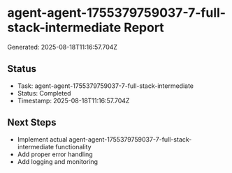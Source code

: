 # agent-agent-1755379759037-7-full-stack-intermediate Report

Generated: 2025-08-18T11:16:57.704Z

## Status
- Task: agent-agent-1755379759037-7-full-stack-intermediate
- Status: Completed
- Timestamp: 2025-08-18T11:16:57.704Z

## Next Steps
- Implement actual agent-agent-1755379759037-7-full-stack-intermediate functionality
- Add proper error handling
- Add logging and monitoring
